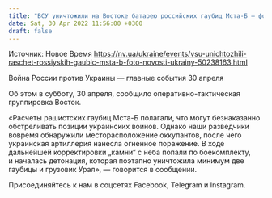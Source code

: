 ```yaml
---
title: "ВСУ уничтожили на Востоке батарею российских гаубиц Мста-Б — фото"
date: Sat, 30 Apr 2022 11:56:00 +0300
draft: false
---
```

Источник: Новое Время https://nv.ua/ukraine/events/vsu-unichtozhili-raschet-rossiyskih-gaubic-msta-b-foto-novosti-ukrainy-50238163.html


Война России против Украины — главные события 30 апреля

Об этом в субботу, 30 апреля, сообщило оперативно-тактическая группировка Восток.

«Расчеты рашистских гаубиц Мста-Б полагали, что могут безнаказанно обстреливать позиции украинских воинов. Однако наши разведчики вовремя обнаружили месторасположение оккупантов, после чего украинская артиллерия нанесла огненное поражение. В ходе дальнейшей корректировки „камни“ с неба попали по боекомплекту, и началась детонация, которая поэтапно уничтожила минимум две гаубицы и грузовик Урал», — говорится в сообщении.

Присоединяйтесь к нам в соцсетях Facebook, Telegram и Instagram.
